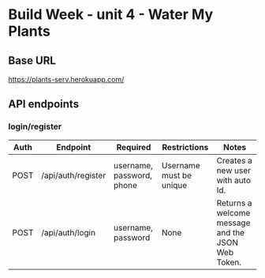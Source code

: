 #  Build Week - unit 4 - Water My Plants

## Base URL
https://plants-serv.herokuapp.com/

## API endpoints

### login/register

| Auth | Endpoint           | Required                  | Restrictions | Notes                                             |
| -----| ------------------ | --------------------------| -------------| ------------------------------------------------- |
| POST | /api/auth/register | username, password, phone | Username must be unique| Creates a new user with auto Id.        |
| POST | /api/auth/login    | username, password        | None         | Returns a welcome message and the JSON Web Token. |
